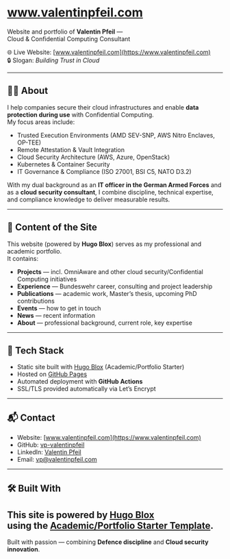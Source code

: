 # www.valentinpfeil.com

Website and portfolio of **Valentin Pfeil** —  
Cloud & Confidential Computing Consultant

🌐 Live Website: [www.valentinpfeil.com](https://www.valentinpfeil.com)  
🔒 Slogan: *Building Trust in Cloud*  

---

## 👨‍💻 About
I help companies secure their cloud infrastructures and enable **data protection during use** with Confidential Computing.  
My focus areas include:

- Trusted Execution Environments (AMD SEV-SNP, AWS Nitro Enclaves, OP-TEE)  
- Remote Attestation & Vault Integration  
- Cloud Security Architecture (AWS, Azure, OpenStack)  
- Kubernetes & Container Security  
- IT Governance & Compliance (ISO 27001, BSI C5, NATO D3.2)  

With my dual background as an **IT officer in the German Armed Forces** and as a **cloud security consultant**, I combine discipline, technical expertise, and compliance knowledge to deliver measurable results.  

---

## 📂 Content of the Site
This website (powered by **Hugo Blox**) serves as my professional and academic portfolio.  
It contains:

- **Projects** — incl. OmniAware and other cloud security/Confidential Computing initiatives  
- **Experience** — Bundeswehr career, consulting and project leadership  
- **Publications** — academic work, Master’s thesis, upcoming PhD contributions  
- **Events** — how to get in touch
- **News** — recent information  
- **About** — professional background, current role, key expertise  

---

## 🚀 Tech Stack
- Static site built with [Hugo Blox](https://hugoblox.com/) (Academic/Portfolio Starter)  
- Hosted on [GitHub Pages](https://pages.github.com/)  
- Automated deployment with **GitHub Actions**  
- SSL/TLS provided automatically via Let’s Encrypt  

---

## 📬 Contact
- Website: [www.valentinpfeil.com](https://www.valentinpfeil.com)  
- GitHub: [vp-valentinpfeil](https://github.com/vp-valentinpfeil)  
- LinkedIn: [Valentin Pfeil](https://www.linkedin.com/in/valentinpfeil)  
- Email: [vp@valentinpfeil.com](mailto:vp@valentinpfeil.com)  

---

## 🛠️ Built With
This site is powered by [Hugo Blox](https://hugoblox.com/)  
using the [Academic/Portfolio Starter Template](https://github.com/HugoBlox/theme-academic-cv).
---

Built with passion — combining **Defence discipline** and **Cloud security innovation**.  

